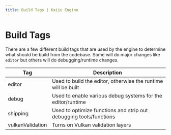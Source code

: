 ```yaml
---
title: Build Tags | Kaiju Engine
---
```


# Build Tags
There are a few different build tags that are used by the engine to determine what should be build from the codebase. Some will do major changes like `editor` but others will do debugging/runtime changes.

|       Tag        | Description |
| ---------------- | ----------- |
| editor           | Used to build the editor, otherwise the runtime will be built |
| debug            | Used to enable various debug systems for the editor/runtime |
| shipping         | Used to optimize functions and strip out debugging tools/functions  |
| vulkanValidation | Turns on Vulkan validation layers |